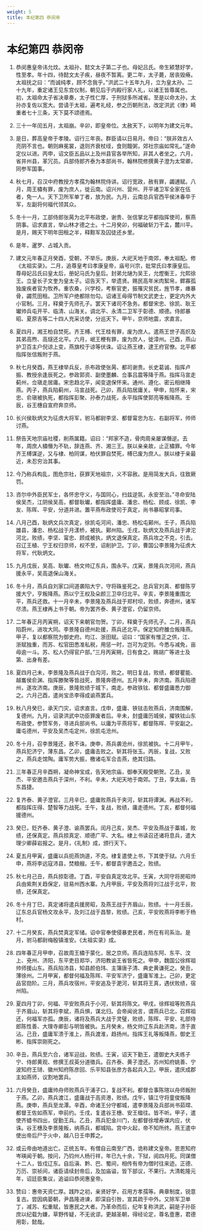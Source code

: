 ```yaml
---
weight: 5
title: 本纪第四 恭闵帝
---
```


# 本纪第四 恭闵帝

1. <span id="本纪第四_恭闵帝-1"></span>
恭闵惠皇帝讳允炆。太祖孙，懿文太子第二子也。母妃吕氏。帝生颍慧好学，性至孝。年十四，待懿文太子疾，昼夜不暂离。更二年，太子薨，居丧毁瘠。太祖抚之曰：“而诚纯孝，顾不念我乎。”洪武二十五年九月，立为皇太孙。二十九年，重定诸王见东宫仪制，朝见后于内殿行家人礼，以诸王皆尊属也。初，太祖命太子省决章奏，太子性仁厚，于刑狱多所减省。至是以命太孙，太孙亦复佐以宽大。尝请于太祖，遍考礼经，参之历朝刑法，改定洪武《律》畸重者七十三条，天下莫不颂德焉。

2. <span id="本纪第四_恭闵帝-2"></span>
三十一年闰五月，太祖崩。辛卯，即皇帝位。太赦天下，以明年为建文元年。

3. <span id="本纪第四_恭闵帝-3"></span>
是日，葬高皇帝于孝陵。诏行三年丧。群臣请以日易月。帝曰：“朕非效古人亮阴不言也。朝则麻冕裳，退则齐衰杖绖，食则饘粥，郊社宗庙如常礼。”遂命定仪以进。丙申，诏文臣五品以上及州县官各举所知，非其人者坐之。六月，省并州县，革冗员。兵部侍郎齐泰为本部尚书，翰林院修撰黄子澄为太常卿，同参军国事。

4. <span id="本纪第四_恭闵帝-4"></span>
秋七月，召汉中府教授方孝孺为翰林院侍讲。诏行宽政，赦有罪，蠲逋赋。八月，周王橚有罪，废为庶人，徙云南。诏兴州、营州、开平诸卫军全家在伍者，免一人。天下卫所军单丁者，放为民。九月，云南总兵官西平侯沐春卒于军，左副将何福代领其众。

5. <span id="本纪第四_恭闵帝-5"></span>
冬十一月，工部侍郎张昺为北平布政使，谢贵、张信掌北平都指挥使司，察燕阴事。诏求直言，举山林才德之士。十二月癸卯，何福破斩刀干孟，麓川平。是月，赐天下明年田租之半，释黥军及囚徒还乡里。

6. <span id="本纪第四_恭闵帝-6"></span>
是年，暹罗、占城入贡。

7. <span id="本纪第四_恭闵帝-7"></span>
建文元年春正月癸酉，受朝，不举乐。庚辰，大祀天地于南郊，奉太祖配。修《太祖实录》。二月，追尊皇考曰孝康皇帝，庙号兴宗，妣常氏曰孝康皇后。尊母妃吕氏曰皇太后，册妃马氏为皇后。封弟允熥为吴王，允熞衡王，允熙徐王。立皇长子文奎为皇太子。诏告天下，举遗贤。赐民高年米肉絮帛，鳏寡孤独废疾者官为牧养。重农桑，兴学校，考察官吏，振罹灾贫民，旌节孝，瘗暴骨，蠲荒田租。卫所军户绝都除勿勾。诏诸王毋得节制文武吏士，更定内外大小官制。三月，释奠于先师孔子。罢天下诸司不急务。都督宋忠、徐凯、耿王瓛帅兵屯开平、临清、山海关。调北平、永清二卫军于彰德、顺德。侍郎暴昭、夏原吉等二十四人充采访使，分巡天下。甲午，京师地震，求直言。

8. <span id="本纪第四_恭闵帝-8"></span>
夏四月，湘王柏自焚死。齐王榑、代王桂有罪，废为庶人。遣燕王世子高炽及其弟高煦、高燧还北平。六月，岷王楩有罪，废为庶人，徙漳州。己酉，燕山护卫百主户倪谅上变，燕旗校于谅等伏诛。诏让燕王棣，逮王府官僚。北平都指挥张信叛附于燕。

9. <span id="本纪第四_恭闵帝-9"></span>
秋七月癸酉，燕王棣举兵反，杀布政使张昺、都司谢贵。长史葛诚、指挥卢振、教授余逢辰死之。参政郭资、副使墨麟、佥事吕震等降于燕。指挥马宣走蓟州，佥瑱走居庸。宋忠趋北平，闻变退保怀来。通州、遵化、密云相继降燕。丙子，燕兵陷蓟州，马宣战死。己卯，燕兵陷居庸关。甲申，陷怀来，宋忠、俞瑱被执死，都指挥彭聚、孙泰力战死，永平指挥使郭亮等叛降燕。壬辰，谷王橞自宣府奔京师。

10. <span id="本纪第四_恭闵帝-10"></span>
长兴侯耿炳文为征虏大将军，驸马都尉李坚、都督甯忠为左、右副将军，帅师讨燕。

11. <span id="本纪第四_恭闵帝-11"></span>
祭告天地宗庙社稷，削燕属籍。诏曰：“邦家不造，骨肉周亲屡谋僭逆。去年，周庶人橚僭为不轨，辞连燕、齐、湘三王。朕以亲亲故，止正橚罪。今年齐王榑谋逆，又与棣、柏同谋，柏伏罪自焚死，榑已废为庶人。朕以棣于亲最近，未忍穷治其事。

12. <span id="本纪第四_恭闵帝-12"></span>
今乃称兵构乱，图危宗社，获罪天地祖宗，义不容赦。是用简发大兵，往致厥罚。

13. <span id="本纪第四_恭闵帝-13"></span>
咨尔中外臣民军士，各怀忠守义，与国同心，扫兹逆氛，永安至治。”寻命安陆侯吴杰，江阴侯吴高，都督耿瓛，都指挥盛庸、潘忠、杨松、顾成、徐凯、李友、陈晖、平安，分道并进。置平燕布政使司于真定，尚书暴昭掌司事。

14. <span id="本纪第四_恭闵帝-14"></span>
八月己酉，耿炳文兵次真定，徐凯屯河间，潘忠、杨松屯鄚州。壬子，燕兵陷雄县，潘忠、杨松战于月漾桥，被执。鄚州陷。壬戌，耿炳文及燕兵战于滹沱河北，败绩，李坚、甯忠、顾成被执，炳文退保真定。燕兵攻之不克，引去。召辽王植、宁王权归京师，权不至，诏削护卫。丁卯，曹国公李景隆为征虏大将军，代耿炳文。

15. <span id="本纪第四_恭闵帝-15"></span>
九月戊辰，吴高、耿瓛、杨文帅辽东兵，围永平。戊寅，景隆兵次河间，燕兵援永平，吴高退保山海关。

16. <span id="本纪第四_恭闵帝-16"></span>
冬十月，燕兵自刘家口间道袭陷大宁，守将硃鉴死之。总兵官刘真、都督陈亨援大宁，亨叛降燕。燕以宁王权及朵颜三卫卒归北平。辛亥，李景隆重围北平，燕兵还救。十一月辛未，李景隆及燕兵战于郑村坝，败绩，奔德州，诸军尽溃。燕王棣再上书于朝。帝为罢齐泰、黄子澄官，仍留京师。

17. <span id="本纪第四_恭闵帝-17"></span>
二年春正月丙寅朔，诏天下来朝官勿贺。丁卯，释奠于先师孔子。二月，燕兵陷蔚州，进攻大同。李景隆自德州赴援，燕兵还北平。保定知府雒佥叛降燕。甲子，复以都察院为御史府。均江、浙田赋。诏曰：“国家有惟正之供，江、浙赋独重，而苏、松官田悉准私税，用惩一时，岂可为定则。今悉与减免，亩毋逾一斗。苏、松人仍得官户部。”三月丙寅朔，日有食之。赐胡广等进士及第、出身有差。

18. <span id="本纪第四_恭闵帝-18"></span>
夏四月己未，李景隆及燕兵战于白沟河，败之。明日复战，败绩，都督瞿能、越巂侯俞渊、指挥滕聚等皆战死，景隆奔德州。五月辛未，奔济南。燕兵陷德州，遂攻济南。庚辰，景隆败绩于城下，南走。参政铁铉、都督盛庸悉力御之。六月己酉，遣尚宝丞李得成谕燕罢兵。

19. <span id="本纪第四_恭闵帝-19"></span>
秋八月癸巳，承天门灾，诏求直言。戊申，盛庸、铁铉击败燕兵，济南围解，复德州。九月，诏录洪武中功臣罪废者后。辛未，封盛庸历城侯，擢铁铉山东布政使，参赞军务，寻进兵部尚书。以庸为平燕将军，都督陈晖、平安副之。庸屯德州，平安及吴杰屯定州，徐凯屯沧州。

20. <span id="本纪第四_恭闵帝-20"></span>
冬十月，召李景隆还，赦不诛。庚申，燕兵袭沧州，徐凯被执。十二月甲午，燕兵犯济宁，薄东昌。乙卯，盛庸击败之。斩其将张玉。丙辰，复战，又败之，燕兵走馆陶。庸军势大振，檄诸屯军合击燕，绝其归路。

21. <span id="本纪第四_恭闵帝-21"></span>
三年春正月辛酉朔，凝命神宝成，告天地宗庙，御奉天殿受朝贺。乙丑，吴杰、平安邀击燕兵于深州，不利。辛未，大祀天地于南郊。丁丑，享太庙，告东昌捷。

22. <span id="本纪第四_恭闵帝-22"></span>
复齐泰、黄子澄官。三月辛巳，盛庸败燕兵于夹河，斩其将谭渊。再战不利，都指挥庄得、楚智等力战死。壬午，复战，败绩，庸走德州。丁亥，都督何福援德州。

23. <span id="本纪第四_恭闵帝-23"></span>
癸巳，贬齐泰、黄子澄、谕燕罢兵。闰月己亥，吴杰、平安及燕战于藁城，败绩，还保真定。燕兵掠真定、顺德广平、大名。棣上书读召还诸将息兵，遣大理少卿薛岩报之。是月，《礼制》成，颁行天下。

24. <span id="本纪第四_恭闵帝-24"></span>
夏五月甲寅，盛庸以兵扼燕饷道，不克。棣复遣使上书，下其使于狱。六月壬申，燕将李远寇沛县，焚粮艘。壬午，都督袁宇邀击之，败绩。

25. <span id="本纪第四_恭闵帝-25"></span>
秋七月己丑，燕兵掠彰德。丁酉，平安自真定攻北平。壬寅，大同守将房昭帅兵由紫荆关趋保定，驻易州西水寨。九月甲辰，平安及燕将刘江战于北平，败绩，还保真定。

26. <span id="本纪第四_恭闵帝-26"></span>
冬十月丁巳，真定诸将遣兵援房昭，及燕王战于齐眉山，败绩。十一月壬辰，辽东总兵官杨文攻永平，及刘江战于昌黎，败绩。己亥，平安败燕将李彬于杨村。

27. <span id="本纪第四_恭闵帝-27"></span>
十二月癸亥，燕兵焚真定军储。诏中官奉使侵暴吏民者，所在有司系治。是月，驸马都尉梅殷镇淮安。《太祖实录》成。

28. <span id="本纪第四_恭闵帝-28"></span>
四年春正月甲申，召故周王橚于蒙化，居之京师。燕兵连陷东阿、东平、汶上、兗州、济阳，东平吏目郑华，济阳教谕王省皆死之。甲申，魏国公徐辉祖帅师援山东。燕兵陷沛县，知县颜伯玮、主簿唐子清、典史黄谦死之。癸丑，薄徐州。二月甲寅，都督何福及陈晖、平安军济宁，盛庸军淮上。己卯，更定品官勋阶。三月，燕兵攻宿州，平安追及于淝河，斩其将王真，遇伏败绩，宿州陷。

29. <span id="本纪第四_恭闵帝-29"></span>
夏四月丁卯，何福、平安败燕兵于小河，斩其将陈文。甲戌，徐辉祖等败燕兵于齐眉山，斩其将李斌，燕兵惧，谋北归。会帝闻讹言，谓燕兵已北，召辉祖还，何福军亦孤。庚辰，诸将及燕兵大战于灵璧，败绩，陈晖、平安、礼部侍郎陈性善、大理寺卿彭与明皆被执。五月癸未，杨文帅辽东兵赴济南，溃于直沾。己丑，盛庸军溃于淮上，燕兵渡淮，趋扬州。指挥王礼等叛降燕，御史王彬、指挥崇刚死之。

30. <span id="本纪第四_恭闵帝-30"></span>
辛丑，燕兵至六合，诸军迎战，败绩。壬寅，诏天下勤王，遣御史大夫练子宁、侍郎黄观、修撰王叔英分道徵兵。召齐泰、黄子澄还。苏州知府姚善、宁波知府王琎、徽州知府陈彦回、乐平知县张彦方各起兵入卫。甲辰，遣庆成郡主如燕师，议割地罢兵。

31. <span id="本纪第四_恭闵帝-31"></span>
六月癸丑，盛庸帅舟师败燕兵于浦子口，复战不利。都督佥事陈瑄以舟师叛附于燕。乙卯，燕兵渡江，盛庸战于高资港，败绩。戊午，镇江守将童俊叛降燕。庚申，燕兵至龙潭。辛酉，命诸王分守都城，遣李景隆及兵部尚书茹瑺、都督王佐如燕军，申前约。壬戌，复遣谷王橞、安王楹往。皆不听。甲子，遣使齐蜡书四出，促勤王兵。乙丑，燕兵犯金川门，左都督徐增寿谋内应，伏诛。谷王橞及李景隆叛，纳燕兵，都城陷。宫中火起，帝不知所终。燕王遣中使出帝后尸于火中，越八日壬申葬之。

32. <span id="本纪第四_恭闵帝-32"></span>
或云帝由地道出亡。正统五年。有僧自云南至广西，诡称建文皇帝。恩恩知府岑瑛闻于朝。按问，乃钧州人杨行祥，年已九十余，下狱，阅四月死。同谋僧十二人，皆戍辽东。自后滇、黔、巴、蜀间，相传有帝为僧时往来迹。正德、万历、崇祯间，诸臣请续封帝后，及加庙谥，皆下部议，不果行。大清乾隆元年，诏廷臣集议，追谥曰恭闵惠皇帝。

33. <span id="本纪第四_恭闵帝-33"></span>
赞曰：惠帝天资仁厚。践阼之初，亲贤好学，召用方孝孺等。典章制度，锐意复古。尝因病晏朝，尹昌隆进谏，即深自引咎，宣其疏于中外。又除军卫单丁，减苏、松重赋，皆惠民之大者。乃革命而后，纪年复称洪武，嗣是子孙臣庶以纪载为嫌，草野传疑，不无讹谬。更越圣朝，得经论定，尊名壹惠，君德用彰，懿哉。
